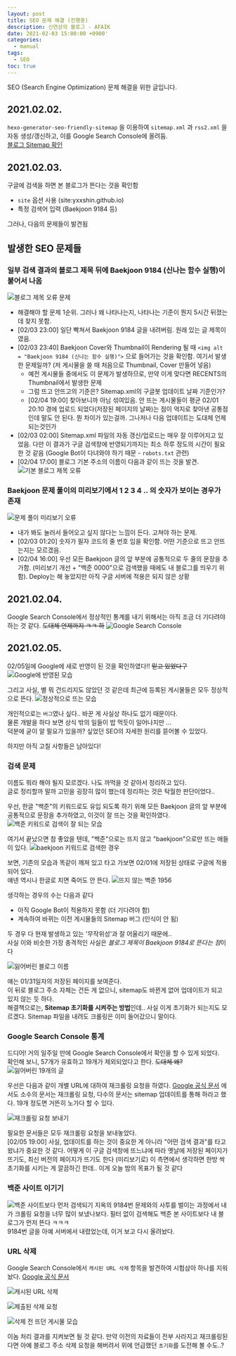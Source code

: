 ```yaml
---
layout: post
title: SEO 문제 해결 (진행중)
description: 신연상의 블로그 - AFAIK
date: 2021-02-03 15:00:00 +0900'
categories:
  - manual
tags:
  - SEO
toc: true
---
```


SEO (Search Engine Optimization) 문제 해결을 위한 글입니다.

<!-- more -->

## 2021.02.02.
`hexo-generator-seo-friendly-sitemap` 을 이용하여 `sitemap.xml` 과 `rss2.xml` 을 자동 생성/갱신하고, 이를 Google Search Console에 올려둠.  
[블로그 Sitemap 확인](http://yxxshin.github.io/sitemap.xml)

## 2021.02.03.
구글에 검색을 하면 본 블로그가 뜬다는 것을 확인함
- `site` 옵션 사용 (site:yxxshin.github.io)
- 특정 검색어 입력 (Baekjoon 9184 등)

그러나, 다음의 문제들이 발견됨

## 발생한 SEO 문제들
### **일부 검색 결과의 블로그 제목 뒤에 Baekjoon 9184 (신나는 함수 실행)이 붙어서 나옴**
![블로그 제목 오류 문제](https://imgur.com/TThXsOh.png)
- 해결해야 할 문제 1순위. 그러나 왜 나타나는지, 나타나는 기준이 뭔지 5시간 뒤졌는데 찾지 못함.
- [02/03 23:00] 일단 빡쳐서 Baekjoon 9184 글을 내려버림. 원래 있는 글 제목이였음. 
- [02/03 23:40] Baekjoon Cover와 Thumbnail이 Rendering 될 때 `<img alt = "Baekjoon 9184 (신나는 함수 실행)">` 으로 들어가는 것을 확인함. 여기서 발생한 문제일까? (저 게시물을 쓸 때 처음으로 Thumbnail, Cover 만들어 넣음)
  - 예전 게시물들 중에서도 이 문제가 발생하므로, 만약 이게 맞다면 RECENTS의 Thumbnail에서 발생한 문제
  - 그럼 뜨고 안뜨고의 기준은? Sitemap.xml의 구글봇 업데이트 날짜 기준인가?
  - [02/04 19:00] 찾아보니까 아님 섞여있음. 안 뜨는 게시물들이 평균 02/01 20:10 경에 업로드 되었다(저장된 페이지의 날짜)는 점이 억지로 찾아낸 공통점인데 말도 안 된다. 뭔 차이가 있는걸까. 그나저나 다음 업데이트는 도대체 언제 되는것인가
- [02/03 02:00] Sitemap.xml 파일의 자동 갱신/업로드는 매우 잘 이루어지고 있었음. 다만 이 결과가 구글 검색창에 반영되기까지는 최소 하루 정도의 시간이 필요한 것 같음 (Google Bot이 다녀와야 하기 때문 - `robots.txt` 관련)
- [02/04 17:00] 블로그 기본 주소의 이름이 다음과 같이 뜨는 것을 발견.
  ![기본 블로그 제목 오류](https://imgur.com/6NjF5Pi.png)

### **Baekjoon 문제 풀이의 미리보기에서 1 2 3 4 .. 의 숫자가 보이는 경우가 존재**
![문제 풀이 미리보기 오류](https://imgur.com/GWq45RH.png)
- 내가 봐도 눌러서 들어오고 싶지 않다는 느낌이 든다. 고쳐야 하는 문제.
- [02/03 01:20] 숫자가 필자 코드의 줄 번호 임을 확인함. 어떤 기준으로 뜨고 안뜨는지는 모르겠음.
- [02/04 16:00] 우선 모든 Baekjoon 글의 앞 부분에 공통적으로 두 줄의 문장을 추가함. (미리보기 개선 + "백준 0000"으로 검색했을 때에도 내 블로그를 띄우기 위함). Deploy는 해 놓았지만 아직 구글 서버에 적용은 되지 않은 상황

## 2021.02.04.  
Google Search Console에서 정상적인 통계를 내기 위해서는 아직 조금 더 기다려야 하는 것 같다. ~~도대체 언제까지 ㅋㅋ 하~~
![Google Search Console](https://imgur.com/nd91dDO.png)


## 2021.02.05.
02/05일에 Google에 새로 반영이 된 것을 확인하였다!! ~~믿고 있었다구~~
![Google에 반영된 모습](https://imgur.com/xyYuBLH.png)

그리고 사실, 별 뭐 건드리지도 않았던 것 같은데 최근에 등록된 게시물들은 모두 정상적으로 뜬다.
![정상적으로 뜨는 모습](https://imgur.com/q5Og4MC.png)

개인적으로는 `버그`였나 싶다.. 바꾼 게 사실상 하나도 없기 때문이다.  
물론 개발을 하다 보면 상식 밖의 일들이 밥 먹듯이 일어나지만 ...  
덕분에 굳이 알 필요가 있을까? 싶었던 SEO의 자세한 원리를 뜯어볼 수 있었다. 

하지만 아직 고칠 사항들은 남아있다! 

### **검색 문제**
이름도 뭐라 해야 될지 모르겠다. 나도 까먹을 것 같아서 정리하고 있다.  
글로 정리할까 말까 고민을 굉장히 많이 했는데 정리하는 것은 탁월한 판단이었다.. 

우선, 한글 "백준"의 키워드로도 유입 되도록 하기 위해 모든 Baekjoon 글의 앞 부분에 공통적으로 문장을 추가하였고, 이것이 잘 뜨는 것을 확인하였다.
![백준 키워드로 검색이 잘 되는 모습](https://imgur.com/miGpDzv.png)

여기서 끝났으면 참 좋았을 텐데, "백준"으로는 뜨지 않고 "baekjoon"으로만 뜨는 애들이 있다.
![baekjoon 키워드로 검색한 경우](https://imgur.com/gb1mnLZ.png)

보면, 기존의 모습과 똑같이 깨져 있고 타고 가보면 02/01에 저장된 상태로 구글에 적용되어 있다.  
얘넨 역시나 한글로 치면 죽어도 안 뜬다.
![뜨지 않는 백준 1956](https://imgur.com/G1pbz0j.png)

생각하는 경우의 수는 다음과 같다
- 아직 Google Bot이 적용하지 못함 (더 기다려야 함)
- 계속하여 바뀌는 이전 게시물들의 Sitemap 버그 (인식이 안 됨)

두 경우 다 현재 발생하고 있는 '무작위성'과 잘 어울리기 때문에..  
사실 이와 비슷한 가장 충격적인 사실은 *블로그 제목이 Baekjoon 9184로 뜬다는 점*이다

![잃어버린 블로그 이름](https://imgur.com/O0kvZsf.png)

얘는 01/31일자의 저장된 페이지를 보여준다.  
이 뒤로 블로그 주소 자체는 건든 게 없으니, sitemap도 바뀐게 없어 업데이트가 되고 있지 않는 듯 하다.  
해결책으로는, **Sitemap 초기화를 시켜주는 방법**인데.. 사실 이게 초기화가 되는지도 모르겠다. Sitemap 파일을 내려도 크롤링은 이미 들어갔으니 말이다.

### Google Search Console 통계
드디어! 거의 일주일 만에 Google Search Console에서 확인을 할 수 있게 되었다.  
확인해 보니, 57개가 유효하고 19개가 제외되었다고 한다. ~~도대체 왜?~~
![잃어버린 19개의 글](https://imgur.com/ahTIicQ.png)

우선은 다음과 같이 개별 URL에 대하여 재크롤링 요청을 하였다. [Google 공식 문서](https://developers.google.com/search/docs/advanced/crawling/ask-google-to-recrawl?visit_id=637481166068099878-144029744&rd=1) 에서도 소수의 문서는 재크롤링 요청, 다수의 문서는 sitemap 업데이트를 통해 하라고 했다. 19개 정도면 거뜬히 노가다 할 수 있다.

![재크롤링 요청 보내기](https://imgur.com/6T67NWa.png)

필요한 문서들은 모두 재크롤링 요청을 보내놓았다.  
[02/05 19:00] 사실, 업데이트를 하는 것이 중요한 게 아니라 "어떤 검색 결과"를 타고 왔냐가 중요한 것 같다. 어떻게 이 구글 검색창에 뜨느냐에 따라 옛날에 저장된 페이지가 뜨기도, 최신 버전의 페이지가 뜨기도 한다 (미리보기로) 이 측면에서 생각하면 한방 싹 초기화를 시키는 게 깔끔하긴 한데.. 이게 오늘 밤의 목표가 될 것 같다

### 백준 사이트 이기기
![백준 사이트보다 먼저 검색되기](https://imgur.com/EWBJ9D4.png)
지옥의 9184번 문제와의 사투를 벌이는 과정에서 내가 크롤링 요청을 너무 많이 보냈나보다. 필터 없이 검색해도 백준 본 사이트보다 내 블로그가 먼저 뜬다 ㅋㅋㅋ  
9184번 글을 아예 서버에서 내렸었는데, 이거 보고 다시 올려놨다.

### URL 삭제
Google Search Console에서 `캐시된 URL 삭제` 항목을 발견하여 시험삼아 하나를 지워놨다. [Google 공식 문서](https://support.google.com/webmasters/answer/9689846#clear_cache_request)

![캐시된 URL 삭제](https://imgur.com/58ZLX2q.png)

![제출된 삭제 요청](https://imgur.com/HCiccvC.png)

![삭제 전 뜨던 게시물 모습](https://imgur.com/PTUsQvW.png)

이놈 처리 결과를 지켜보면 될 것 같다. 만약 이전의 자료들이 전부 사라지고 재크롤링된다면 아예 블로그 주소 삭제 요청을 해버려서 위에 언급했던 `초기화`를 도전해 볼 수도..? 